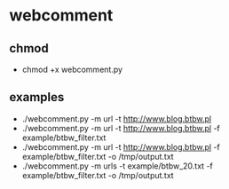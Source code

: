 # webcomment

## chmod

- chmod +x webcomment.py

## examples

- ./webcomment.py -m url -t http://www.blog.btbw.pl
- ./webcomment.py -m url -t http://www.blog.btbw.pl -f example/btbw_filter.txt
- ./webcomment.py -m url -t http://www.blog.btbw.pl -f example/btbw_filter.txt -o /tmp/output.txt
- ./webcomment.py -m urls -t example/btbw_20.txt -f example/btbw_filter.txt -o /tmp/output.txt
